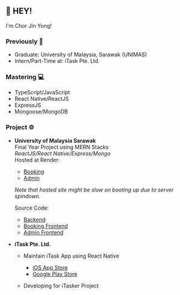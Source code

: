 ## 👋 HEY! 

I'm Chor Jin Yong!

### Previously 💼
- Graduate: University of Malaysia, Sarawak (UNIMAS)
- Intern/Part-Time at: iTask Pte. Ltd.

### Mastering 💻
- TypeScript/JavaScript
- React Native/ReactJS
- ExpressJS
- Mongoose/MongoDB

### Project ⚙️
- **University of Malaysia Sarawak**\
Final Year Project using MERN Stacks\
_ReactJS/React Native/Express/Mongo_\
Hosted at Render:
  - [Booking](https://safanabekam.onrender.com)
  - [Admin](https://safanabekam-admin.onrender.com)
    
  _Note that hosted site might be slow on booting up due to server spindown._

  Source Code:
  - [Backend](https://github.com/JinChor1/SafanaBekamBackend)
  - [Booking Frontend](https://github.com/JinChor1/SafanaBekamFrontend)
  - [Admin Frontend](https://github.com/JinChor1/SafanaBekamFrontendAdmin)

- **iTask Pte. Ltd.**
  - Maintain iTask App using React Native
    - [iOS App Store](https://apps.apple.com/sg/app/itask-service-marketplace-app/id1444309900)
    - [Google Play Store](https://play.google.com/store/apps/details?id=com.itask&hl=en_US)

  - Developing for iTasker Project
    

